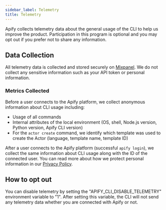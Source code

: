 ```yaml
---
sidebar_label: Telemetry
title: Telemetry
---
```


Apify collects telemetry data about the general usage of the CLI to help us improve the product. Participation in this program is optional and you may opt out if you prefer not to share any information.

## Data Collection

All telemetry data is collected and stored securely on [Mixpanel](https://mixpanel.com/). We do not collect any sensitive information such as your API token or personal information.

### Metrics Collected

Before a user connects to the Apify platform, we collect anonymous information about CLI usage including:
- Usage of all commands
- Internal attributes of the local environment (OS, shell, Node.js version, Python version, Apify CLI version)
- For the `actor create` command, we identify which template was used to create the Actor (language, template name, template ID)

After a user connects to the Apify platform (successful `apify login`), we collect the same information about CLI usage along with the ID of the connected user. You can read more about how we protect personal information in our [Privacy Policy](https://apify.com/privacy-policy).

## How to opt out

You can disable telemetry by setting the "APIFY_CLI_DISABLE_TELEMETRY" environment variable to "1". After setting this variable, the CLI will not send any telemetry data whether you are connected with Apify or not.



